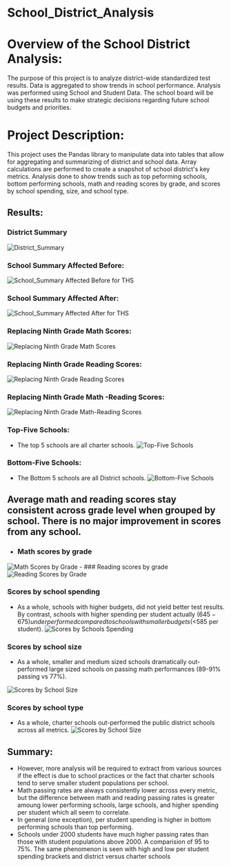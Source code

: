 # School_District_Analysis

# Overview of the School District Analysis: 
The purpose of this project is to analyze district-wide standardized test results. Data is aggregated to show trends in school performance. Analysis was performed using School and Student Data. The school board will be using these results to make strategic decisions regarding future school budgets and priorities.

# Project Description:
This project uses the Pandas library to manipulate data into tables that allow for aggregating and summarizing of district and school data. Array calculations are performed to create a snapshot of school district's key metrics. Analysis done to show trends such as top peforming schools, bottom performing schools, math and reading scores by grade, and scores by school spending, size, and school type.

## Results:

### District Summary 

![District_Summary](./Resources/District_Summary.png)

### School Summary Affected Before:

![School_Summary Affected Before for THS](./Resources/School_Summary_Before.png)

### School Summary Affected After:

![School_Summary Affected After for THS](./Resources/School_Summary_After.png)

### Replacing Ninth Grade Math Scores:
![Replacing Ninth Grade Math Scores](./Resources/Replace_Ninth_Math.png)

### Replacing Ninth Grade Reading Scores:
![Replacing Ninth Grade Reading Scores](./Resources/Replace_Ninth_Reading.png)

### Replacing Ninth Grade Math -Reading Scores:

![Replacing Ninth Grade Math-Reading Scores](./Resources/Replace_Ninth_Math_Reading.png)

### Top-Five Schools:
  - The top 5 schools are all charter schools.
![Top-Five Schools](./Resources/Top_Five_Schools.png)

### Bottom-Five Schools:
  - The Bottom 5 schools are all District schools.
![Bottom-Five Schools](./Resources/Bottom_Five_Schools.png)

## Average math and reading scores stay consistent across grade level when grouped by school. There is no major improvement in scores from any school.

  - ### Math scores by grade

![Math Scores by Grade](./Resources/Math_Scores_Grade.png)
    - ### Reading scores by grade
![Reading Scores by Grade](./Resources/Reading_Scores_Grade.png)

### Scores by school spending
  - As a whole, schools with higher budgets, did not yield better test results. By contrast, schools with higher spending per student actually ($645-675) underperformed compared to schools with smaller budgets (<$585 per student).
![Scores by Schools Spending](./Resources/Scores_School_Spending.png)

### Scores by school size
  - As a whole, smaller and medium sized schools dramatically out-performed large sized schools on passing math performances (89-91% passing vs 77%).

![Scores by School Size](./Resources/Scores_School_Size.png)

### Scores by school type
  - As a whole, charter schools out-performed the public district schools across all metrics. 
![Scores by School Size](./Resources/Scores_School_Type.png)
## Summary: 

  
  - However, more analysis will be required to extract from various sources if the effect is due to school practices or the fact that charter schools tend to serve smaller student populations per school.
  - Math passing rates are always consistently lower across every metric, but the difference between math and reading passing rates is greater amoung lower performing schools, large schools, and higher spending per student which all seem to correlate.
  - In general (one exception), per student spending is higher in bottom performing schools than top performing.
  - Schools under 2000 students have much higher passing rates than those with student populations above 2000. A comparision of 95 to 75%. The same phenomenon is seen with high and low per student spending brackets and district versus charter schools








